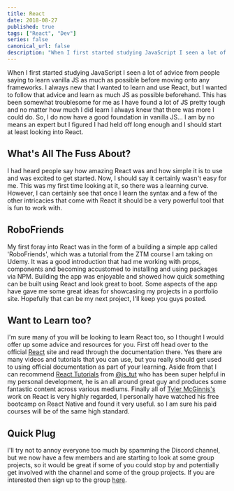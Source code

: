 ```yaml
---
title: React
date: 2018-08-27
published: true
tags: ["React", "Dev"]
series: false
canonical_url: false
description: "When I first started studying JavaScript I seen a lot of advice from people saying to learn vanilla JS as much as possible before moving onto any frameworks. I always new that I wanted to learn and use React, but I wanted to follow that advice and learn as much JS as possible beforehand. This has been somewhat troublesome for me as I have found a lot of JS pretty tough and no matter how much I did learn I always knew that there was more I could do. So, I do now have a good foundation in vanilla JS... I am by no means an expert but I figured I had held off long enough and I should start at least looking into React."
---
```


When I first started studying JavaScript I seen a lot of advice from people saying to learn vanilla JS as much as possible before moving onto any frameworks. I always new that I wanted to learn and use React, but I wanted to follow that advice and learn as much JS as possible beforehand. This has been somewhat troublesome for me as I have found a lot of JS pretty tough and no matter how much I did learn I always knew that there was more I could do. So, I do now have a good foundation in vanilla JS... I am by no means an expert but I figured I had held off long enough and I should start at least looking into React.

## What's All The Fuss About?

I had heard people say how amazing React was and how simple it is to use and was excited to get started. Now, I should say it certainly wasn't easy for me. This was my first time looking at it, so there was a learning curve. However, I can certainly see that once I learn the syntax and a few of the other intricacies that come with React it should be a very powerful tool that is fun to work with.

## RoboFriends

My first foray into React was in the form of a building a simple app called 'RoboFriends', which was a tutorial from the ZTM course I am taking on Udemy. It was a good introduction that had me working with props, components and becoming accustomed to installing and using packages via NPM. Building the app was enjoyable and showed how quick something can be built using React and look great to boot. Some aspects of the app have gave me some great ideas for showcasing my projects in a portfolio site. Hopefully that can be my next project, I'll keep you guys posted.

## Want to Learn too?

I'm sure many of you will be looking to learn React too, so I thought I would offer up some advice and resources for you. First off head over to the official [React](https://reactjs.org/) site and read through the documentation there. Yes there are many videos and tutorials that you can use, but you really should get used to using official documentation as part of your learning. Aside from that I can recommend [React Tutorials](http://www.reactjstutorial.net/) from [@js_tut](https://twitter.com/js_tut) who has been super helpful in my personal development, he is an all around great guy and produces some fantastic content across various mediums. Finally all of [Tyler McGinnis's](https://tylermcginnis.com/) work on React is very highly regarded, I personally have watched his free bootcamp on React Native and found it very useful. so I am sure his paid courses will be of the same high standard.

## Quick Plug

I'll try not to annoy everyone too much by spamming the Discord channel, but we now have a few members and are starting to look at some group projects, so it would be great if some of you could stop by and potentially get involved with the channel and some of the group projects. If you are interested then sign up to the group [here](https://discord.gg/ns8GH3g).
